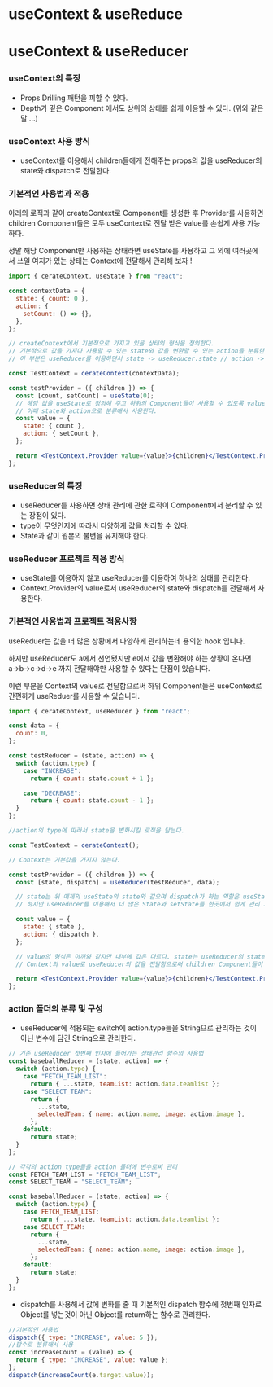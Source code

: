 # useContext & useReduce

# useContext & useReducer

### useContext의 특징

- Props Drilling 패턴을 피할 수 있다.
- Depth가 깊은 Component 에서도 상위의 상태를 쉽게 이용할 수 있다. (위와 같은 말 ...)

### useContext 사용 방식

- useContext를 이용해서 children들에게 전해주는 props의 값을 useReducer의 state와 dispatch로 전달한다.

### 기본적인 사용법과 적용

아래의 로직과 같이 createContext로 Component를 생성한 후 Provider를 사용하면 children Component들은 모두 useContext로 전달 받은 value를 손쉽게 사용 가능하다.

정말 해당 Component만 사용하는 상태라면 useState를 사용하고 그 외에 여러곳에서 쓰일 여지가 있는 상태는 Context에 전달해서 관리해 보자 !

```jsx
import { cerateContext, useState } from "react";

const contextData = {
  state: { count: 0 },
  action: {
    setCount: () => {},
  },
};

// createContext에서 기본적으로 가지고 있을 상태의 형식을 정의한다.
// 기본적으로 값을 가져다 사용할 수 있는 state와 값을 변환할 수 있는 action을 분류한다.
// 이 부분은 useReducer를 이용하면서 state -> useReducer.state // action -> dispatch로 대체 된다.

const TestContext = cerateContext(contextData);

const testProvider = ({ children }) => {
  const [count, setCount] = useState(0);
  // 해당 값을 useState로 정의해 주고 하위의 Component들이 사용할 수 있도록 value로 전달해 준다.
  // 이때 state와 action으로 분류해서 사용한다.
  const value = {
    state: { count },
    action: { setCount },
  };

  return <TestContext.Provider value={value}>{children}</TestContext.Provider>;
};
```

### useReducer의 특징

- useReducer를 사용하면 상태 관리에 관한 로직이 Component에서 분리할 수 있는 장점이 있다.
- type이 무엇인지에 따라서 다양하게 값을 처리할 수 있다.
- State과 같이 원본의 불변을 유지해야 한다.

### useReducer 프로젝트 적용 방식

- useState를 이용하지 않고 useReducer를 이용하여 하나의 상태를 관리한다.
- Context.Provider의 value로서 useReducer의 state와 dispatch를 전달해서 사용한다.

### 기본적인 사용법과 프로젝트 적용사항

useReduer는 값을 더 많은 상황에서 다양하게 관리하는데 용의한 hook 입니다.

하지만 useReducer도 a에서 선언됐지만 e에서 값을 변환해야 하는 상황이 온다면 a→b→c→d→e 까지 전달해야만 사용할 수 있다는 단점이 있습니다.

이런 부분을 Context의 value로 전달함으로써 하위 Component들은 useContext로 간편하게 useReduer를 사용할 수 있습니다.

```jsx
import { cerateContext, useReducer } from "react";

const data = {
  count: 0,
};

const testReducer = (state, action) => {
  switch (action.type) {
    case "INCREASE":
      return { count: state.count + 1 };

    case "DECREASE":
      return { count: state.count - 1 };
  }
};

//action의 type에 따라서 state을 변화시킬 로직을 담는다.

const TestContext = cerateContext();

// Context는 기본값을 가지지 않는다.

const testProvider = ({ children }) => {
  const [state, dispatch] = useReducer(testReducer, data);

  // state는 위 예제의 useState의 state와 같으며 dispatch가 하는 역할은 useState에 setState와 같다고 할 수 있다.
  // 하지만 useReducer를 이용해서 더 많은 State와 setState를 한곳에서 쉽게 관리 가능하다.

  const value = {
    state: { state },
    action: { dispatch },
  };

  // value의 형식은 아까와 같지만 내부에 값은 다르다. state는 useReducer의 state , action은 dispatch로 Context의 value로 전달한다.
  // Context의 value로 useReducer의 값을 전달함으로써 children Component들이 useReducer의 기능을 모두 사용할 수 있도록 한다.

  return <TestContext.Provider value={value}>{children}</TestContext.Provider>;
};
```

### action 폴더의 분류 및 구성

- useReducer에 적용되는 switch에 action.type들을 String으로 관리하는 것이 아닌 변수에 담긴 String으로 관리한다.

```jsx
// 기존 useReducer 첫번째 인자에 들어가는 상태관리 함수의 사용법
const baseballReducer = (state, action) => {
  switch (action.type) {
    case "FETCH_TEAM_LIST":
      return { ...state, teamList: action.data.teamlist };
    case "SELECT_TEAM":
      return {
        ...state,
        selectedTeam: { name: action.name, image: action.image },
      };
    default:
      return state;
  }
};

// 각각의 action type들을 action 폴더에 변수로써 관리
const FETCH_TEAM_LIST = "FETCH_TEAM_LIST";
const SELECT_TEAM = "SELECT_TEAM";

const baseballReducer = (state, action) => {
  switch (action.type) {
    case FETCH_TEAM_LIST:
      return { ...state, teamList: action.data.teamlist };
    case SELECT_TEAM:
      return {
        ...state,
        selectedTeam: { name: action.name, image: action.image },
      };
    default:
      return state;
  }
};
```

- dispatch를 사용해서 값에 변화를 줄 때 기본적인 dispatch 함수에 첫번째 인자로 Object를 넣는것이 아닌 Object를 return하는 함수로 관리한다.

```jsx
//기본적인 사용법
dispatch({ type: "INCREASE", value: 5 });
//함수로 분류해서 사용
const increaseCount = (value) => {
  return { type: "INCREASE", value: value };
};
dispatch(increaseCount(e.target.value));
```
